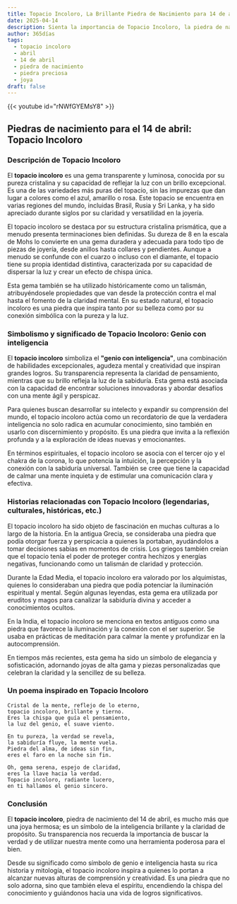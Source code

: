 ```yaml
---
title: Topacio Incoloro, La Brillante Piedra de Nacimiento para 14 de abril
date: 2025-04-14
description: Sienta la importancia de Topacio Incoloro, la piedra de nacimiento de 14 de abril que simboliza Genio con inteligencia. Deje que su belleza y significado iluminen su día.
author: 365días
tags:
  - topacio incoloro
  - abril
  - 14 de abril
  - piedra de nacimiento
  - piedra preciosa
  - joya
draft: false
---
```


{{< youtube id="rNWfGYEMsY8" >}}

## Piedras de nacimiento para el 14 de abril: Topacio Incoloro

### Descripción de Topacio Incoloro

El **topacio incoloro** es una gema transparente y luminosa, conocida por su pureza cristalina y su capacidad de reflejar la luz con un brillo excepcional. Es una de las variedades más puras del topacio, sin las impurezas que dan lugar a colores como el azul, amarillo o rosa. Este topacio se encuentra en varias regiones del mundo, incluidas Brasil, Rusia y Sri Lanka, y ha sido apreciado durante siglos por su claridad y versatilidad en la joyería.

El topacio incoloro se destaca por su estructura cristalina prismática, que a menudo presenta terminaciones bien definidas. Su dureza de 8 en la escala de Mohs lo convierte en una gema duradera y adecuada para todo tipo de piezas de joyería, desde anillos hasta collares y pendientes. Aunque a menudo se confunde con el cuarzo o incluso con el diamante, el topacio tiene su propia identidad distintiva, caracterizada por su capacidad de dispersar la luz y crear un efecto de chispa única.

Esta gema también se ha utilizado históricamente como un talismán, atribuyéndosele propiedades que van desde la protección contra el mal hasta el fomento de la claridad mental. En su estado natural, el topacio incoloro es una piedra que inspira tanto por su belleza como por su conexión simbólica con la pureza y la luz.

### Simbolismo y significado de Topacio Incoloro: Genio con inteligencia

El **topacio incoloro** simboliza el **"genio con inteligencia"**, una combinación de habilidades excepcionales, agudeza mental y creatividad que inspiran grandes logros. Su transparencia representa la claridad de pensamiento, mientras que su brillo refleja la luz de la sabiduría. Esta gema está asociada con la capacidad de encontrar soluciones innovadoras y abordar desafíos con una mente ágil y perspicaz.

Para quienes buscan desarrollar su intelecto y expandir su comprensión del mundo, el topacio incoloro actúa como un recordatorio de que la verdadera inteligencia no solo radica en acumular conocimiento, sino también en usarlo con discernimiento y propósito. Es una piedra que invita a la reflexión profunda y a la exploración de ideas nuevas y emocionantes.

En términos espirituales, el topacio incoloro se asocia con el tercer ojo y el chakra de la corona, lo que potencia la intuición, la percepción y la conexión con la sabiduría universal. También se cree que tiene la capacidad de calmar una mente inquieta y de estimular una comunicación clara y efectiva.

### Historias relacionadas con Topacio Incoloro (legendarias, culturales, históricas, etc.)

El topacio incoloro ha sido objeto de fascinación en muchas culturas a lo largo de la historia. En la antigua Grecia, se consideraba una piedra que podía otorgar fuerza y perspicacia a quienes la portaban, ayudándolos a tomar decisiones sabias en momentos de crisis. Los griegos también creían que el topacio tenía el poder de proteger contra hechizos y energías negativas, funcionando como un talismán de claridad y protección.

Durante la Edad Media, el topacio incoloro era valorado por los alquimistas, quienes lo consideraban una piedra que podía potenciar la iluminación espiritual y mental. Según algunas leyendas, esta gema era utilizada por eruditos y magos para canalizar la sabiduría divina y acceder a conocimientos ocultos.

En la India, el topacio incoloro se menciona en textos antiguos como una piedra que favorece la iluminación y la conexión con el ser superior. Se usaba en prácticas de meditación para calmar la mente y profundizar en la autocomprensión.

En tiempos más recientes, esta gema ha sido un símbolo de elegancia y sofisticación, adornando joyas de alta gama y piezas personalizadas que celebran la claridad y la sencillez de su belleza.

### Un poema inspirado en Topacio Incoloro

```
Cristal de la mente, reflejo de lo eterno,  
topacio incoloro, brillante y tierno.  
Eres la chispa que guía el pensamiento,  
la luz del genio, el suave viento.  

En tu pureza, la verdad se revela,  
la sabiduría fluye, la mente vuela.  
Piedra del alma, de ideas sin fin,  
eres el faro en la noche sin fin.  

Oh, gema serena, espejo de claridad,  
eres la llave hacia la verdad.  
Topacio incoloro, radiante lucero,  
en ti hallamos el genio sincero.
```

### Conclusión

El **topacio incoloro**, piedra de nacimiento del 14 de abril, es mucho más que una joya hermosa; es un símbolo de la inteligencia brillante y la claridad de propósito. Su transparencia nos recuerda la importancia de buscar la verdad y de utilizar nuestra mente como una herramienta poderosa para el bien.

Desde su significado como símbolo de genio e inteligencia hasta su rica historia y mitología, el topacio incoloro inspira a quienes lo portan a alcanzar nuevas alturas de comprensión y creatividad. Es una piedra que no solo adorna, sino que también eleva el espíritu, encendiendo la chispa del conocimiento y guiándonos hacia una vida de logros significativos.